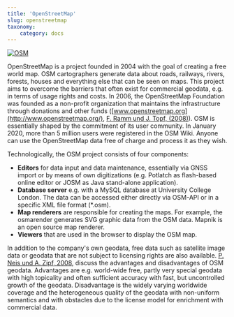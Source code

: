 ```yaml
---
title: 'OpenStreetMap'
slug: openstreetmap
taxonomy:
    category: docs
---
```

[![OSM](osm_logo.png)](https://www.openstreetmap.org/about)

OpenStreetMap is a project founded in 2004 with the goal of creating a free world map. OSM cartographers generate data about roads, railways, rivers, forests, houses and everything else that can be seen on maps. This project aims to overcome the barriers that often exist for commercial geodata, e.g. in terms of usage rights and costs. In 2006, the OpenStreetMap Foundation was founded as a non-profit organization that maintains the infrastructure through donations and other funds ([www.openstreetmap.org](http://www.openstreetmap.org/), [F. Ramm und J. Topf, (2008)](/opendata/vorlesung/literatur#ramm2008openstreetmap)). OSM is essentially shaped by the commitment of its user community. In January 2020, more than 5 million users were registered in the OSM Wiki. Anyone can use the OpenStreetMap data free of charge and process it as they wish.

Technologically, the OSM project consists of four components:
* **Editors** for data input and data maintenance, essentially via GNSS import or by means of own digitizations (e.g. Potlatch as flash-based online editor or JOSM as Java stand-alone application).
* **Database server** e.g. with a MySQL database at University College London. The data can be accessed either directly via OSM-API or in a specific XML file format (*.osm).
* **Map renderers** are responsible for creating the maps. For example, the osmarender generates SVG graphic data from the OSM data. Mapnik is an open source map renderer.
* **Viewers** that are used in the browser to display the OSM map.

In addition to the company's own geodata, free data such as satellite image data or geodata that are not subject to licensing rights are also available. [P. Neis und A. Zipf, 2008](/opendata/vorlesung/literatur#neis2008openstreetmap), discuss the advantages and disadvantages of OSM geodata. Advantages are e.g. world-wide free, partly very special geodata with high topicality and often sufficient accuracy with fast, but uncontrolled growth of the geodata. Disadvantage is the widely varying worldwide coverage and the heterogeneous quality of the geodata with non-uniform semantics and with obstacles due to the license model for enrichment with commercial data.
